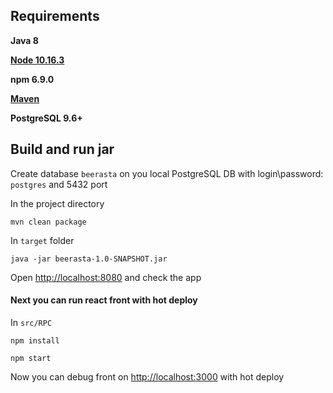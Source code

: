 ## Requirements

**Java 8**

[**Node 10.16.3**](https://nodejs.org/dist/v10.16.3/)

**npm 6.9.0**

[**Maven**](https://maven.apache.org/)

**PostgreSQL 9.6+**

## Build and run jar

Create database `beerasta` on you local PostgreSQL DB with login\password: `postgres` and 5432 port

In the project directory

    mvn clean package

In `target` folder
    
    java -jar beerasta-1.0-SNAPSHOT.jar
    
Open [http://localhost:8080](http://localhost:8080) and check the app
    
#### Next you can run react front with hot deploy

In `src/RPC`

    npm install
    
    npm start
    
Now you can debug front on [http://localhost:3000](http://localhost:3000) with hot deploy 